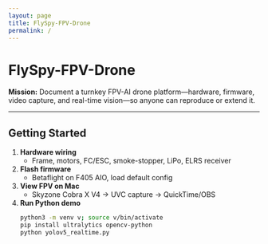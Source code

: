 ```yaml
---
layout: page
title: FlySpy-FPV-Drone
permalink: /
---
```


<a name="home"></a>
# FlySpy-FPV-Drone  

**Mission:** Document a turnkey FPV-AI drone platform—hardware, firmware, video capture, and real-time vision—so anyone can reproduce or extend it.

---

<a name="getting-started"></a>
## Getting Started

1. **Hardware wiring**  
   - Frame, motors, FC/ESC, smoke-stopper, LiPo, ELRS receiver  
2. **Flash firmware**  
   - Betaflight on F405 AIO, load default config  
3. **View FPV on Mac**  
   - Skyzone Cobra X V4 → UVC capture → QuickTime/OBS  
4. **Run Python demo**  
   ```bash
   python3 -m venv v; source v/bin/activate
   pip install ultralytics opencv-python
   python yolov5_realtime.py
